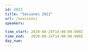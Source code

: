 ```yaml
---
id: 2022
title: "Sesiones 2022"
url: /sessions/
speakers:

time_start: 2020-08-24T14:00:00.000Z
time_end:   2020-08-24T14:00:00.000Z
day_num: 
---
```

